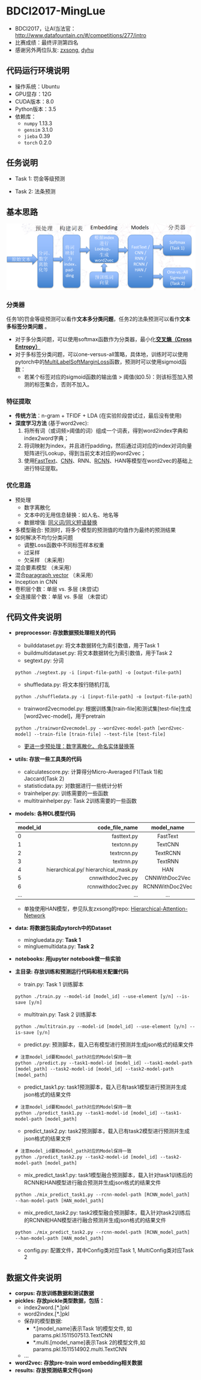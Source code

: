 # BDCI2017-MingLue
- BDCI2017，让AI当法官：http://www.datafountain.cn/#/competitions/277/intro
- 比赛成绩：最终评测第四名
- 感谢另外两位队友: [zxsong](https://github.com/szxSpark),  [dyhu](https://github.com/psubnwell)

## 代码运行环境说明

* 操作系统：Ubuntu
* GPU显存：12G
* CUDA版本：8.0
* Python版本：3.5
* 依赖库：
    * `numpy` 1.13.3
    * `gensim` 3.1.0
    * `jieba` 0.39
    * `torch` 0.2.0

## 任务说明

- Task 1: 罚金等级预测 

- Task 2: 法条预测
  ​
## 基本思路

![Architecture](./Architecture.png)


### 分类器

任务1的罚金等级预测可以看作**文本多分类问题**，任务2的法条预测可以看作**文本多标签分类问题** 。

- 对于多分类问题，可以使用softmax函数作为分类器，最小化[**交叉熵（Cross Entropy）**](http://www.cnblogs.com/llhthinker/p/7287029.html)
- 对于多标签分类问题，可以one-versus-all策略，具体地，训练时可以使用pytorch中的[MultiLabelSoftMarginLoss](http://pytorch.org/docs/0.3.0/nn.html#multilabelsoftmarginloss)函数，预测时可以使用sigmoid函数：
  - 若某个标签对应的sigmoid函数的输出值 > 阈值(如0.5)：则该标签加入预测的标签集合，否则不加入。

### 特征提取

- **传统方法**：n-gram + TFIDF + LDA (在实验阶段尝试过，最后没有使用)
- **深度学习方法** (基于word2vec): 
  1. 将所有词（或词频>阈值的词）组成一个词表，得到word2index字典和index2word字典；
  2. 将词映射为index，并且进行padding，然后通过词对应的index对词向量矩阵进行Lookup，得到当前文本对应的word2vec；
  3. 使用[FastText](https://github.com/llhthinker/NLP-Papers/blob/master/text%20classification/2017-09/Bag%20of%20Tricks%20for%20Efficient%20Text%20Classification/note.md)、[CNN](https://github.com/llhthinker/NLP-Papers/blob/master/text%20classification/2017-10/Convolutional%20Neural%20Networks%20for%20Sentence%20Classification/note.md)、RNN、[RCNN](https://github.com/llhthinker/NLP-Papers/blob/master/text%20classification/2017-10/Recurrent%20Convolutional%20Neural%20Networks%20for%20Text%20Classification/note.md)、HAN等模型在word2vec的基础上进行特征提取。

### 优化思路

- 预处理
  - 数字离散化
  - 文本中的无用信息替换：如人名、地名等
  - 数据增强: [同义词/同义短语替换](https://github.com/llhthinker/NLP-Papers/blob/master/text%20classification/2017-10/Character-level%20Convolutional%20Networks%20for%20Text%20Classification/note.md#data-augmentation-using-thesaurus)
- 多模型融合: 预测时，将多个模型的预测值的均值作为最终的预测结果
- 如何解决不均匀分类问题
  - 调整Loss函数中不同标签样本权重
  - 过采样
  - 欠采样 （未采用）
- 混合要素模型 （未采用）
- 混合[paragraph vector](https://github.com/llhthinker/NLP-Papers/blob/master/distributed%20representations/2017-11/Distributed%20Representations%20of%20Sentences%20and%20Documents/note.md) （未采用）
- Inception in CNN
- 卷积层个数：单层 vs. 多层 (未尝试)
- 全连接层个数：单层 vs. 多层 （未尝试）

## 代码文件夹说明
- **preprocessor: 存放数据预处理相关的代码**
    - builddataset.py: 将文本数据转化为索引数值，用于Task 1
    - buildmultidataset.py: 将文本数据转化为索引数值，用于Task 2
    - segtext.py: 分词
    ```
    python ./segtext.py -i [input-file-path] -o [output-file-path]
    ```
    - shuffledata.py: 将文本按行随机打乱
    ```
    python ./shuffledata.py -i [input-file-path] -o [output-file-path]
    ```
    - trainword2vecmodel.py: 根据训练集[train-file]和测试集[test-file]生成[word2vec-model]，用于pretrain
    ```
    python ./trainword2vecmodel.py --word2vec-model-path [word2vec-model] --train-file [train-file] --test-file [test-file]
    ```

    - [更进一步预处理：数字离散化、命名实体替换等](https://github.com/llhthinker/BDCI2017-MingLue/tree/master/preprocessor/recognize)

- **utils: 存放一些工具类的代码**

    - calculatescore.py: 计算得分Micro-Averaged F1(Task 1)和Jaccard(Task 2)
    - statisticdata.py: 对数据进行一些统计分析
    - trainhelper.py: 训练需要的一些函数
    - multitrainhelper.py: Task 2训练需要的一些函数

- **models: 各种DL模型代码**

    | model\_id |                      code\_file\_name |   model\_name   |
    | --------- | ------------------------------------: | :-------------: |
    | 0         |                           fasttext.py |    FastText     |
    | 1         |                            textcnn.py |     TextCNN     |
    | 2         |                           textrcnn.py |    TextRCNN     |
    | 3         |                            textrnn.py |     TextRNN     |
    | 4         | hierarchical.py/ hierarchical_mask.py |       HAN       |
    | 5         |                     cnnwithdoc2vec.py | CNNWithDoc2Vec  |
    | 6         |                    rcnnwithdoc2vec.py | RCNNWithDoc2Vec |
    | ...       |                                   ... |       ...       |

    - 单独使用HAN模型，参见队友zxsong的repo: [Hierarchical-Attention-Network](https://github.com/szxSpark/Hierarchical-Attention-Network) 

- **data: 将数据包装成pytorch中的Dataset**

    - mingluedata.py: **Task 1**
    - mingluemultidata.py: **Task 2**

- **notebooks: 用jupyter notebook做一些实验**

- **主目录: 存放训练和预测运行代码和相关配置代码**
    - train.py: Task 1 训练脚本
    ```
    python ./train.py --model-id [model_id] --use-element [y/n] --is-save [y/n]
    ```
    - multitrain.py: Task 2 训练脚本
    ```
    python ./multitrain.py --model-id [model_id] --use-element [y/n] --is-save [y/n]
    ```
    - predict.py: 预测脚本，载入已有模型进行预测并生成json格式的结果文件
    ```
    # 注意model_id要和model_path对应的Model保持一致
    python ./predict.py --task1-model-id [model_id] --task1-model-path [model_path] --task2-model-id [model_id] --task2-model-path [model_path]
    ```
    - predict_task1.py: task1预测脚本，载入已有task1模型进行预测并生成json格式的结果文件

    ```
    # 注意model_id要和model_path对应的Model保持一致
    python ./predict_task1.py --task1-model-id [model_id] --task1-model-path [model_path]
    ```

    - predict_task2.py: task2预测脚本，载入已有task2模型进行预测并生成json格式的结果文件

    ```
    # 注意model_id要和model_path对应的Model保持一致
    python ./predict_task2.py --task2-model-id [model_id] --task2-model-path [model_path]
    ```

    - mix_predict_task1.py: task1模型融合预测脚本，载入针对task1训练后的RCNN和HAN模型进行融合预测并生成json格式的结果文件

    ```
    python ./mix_predict_task1.py --rcnn-model-path [RCNN_model_path]  --han-model-path [HAN_model_path]
    ```

    - mix_predict_task2.py: task2模型融合预测脚本，载入针对task2训练后的RCNN和HAN模型进行融合预测并生成json格式的结果文件

    ```
    python ./mix_predict_task2.py --rcnn-model-path [RCNN_model_path]  --han-model-path [HAN_model_path]
    ```

    - config.py: 配置文件，其中Config类对应Task 1, MultiConfig类对应Task 2

## 数据文件夹说明
- **corpus: 存放训练数据和测试数据**
- **pickles: 存放pickle类型数据，包括：**
    - index2word.[*.]pkl
    - word2index.[*.]pkl
    - 保存的模型数据:
        - \*.[model_name]表示Task 1的模型文件, 如params.pkl.1511507513.TextCNN
        - \*.multi.[model_name]表示Task 2的模型文件,如params.pkl.1511514902.multi.TextCNN
    - ...
- **word2vec: 存放pre-train word embedding相关数据**
- **results: 存放预测结果文件(json)**